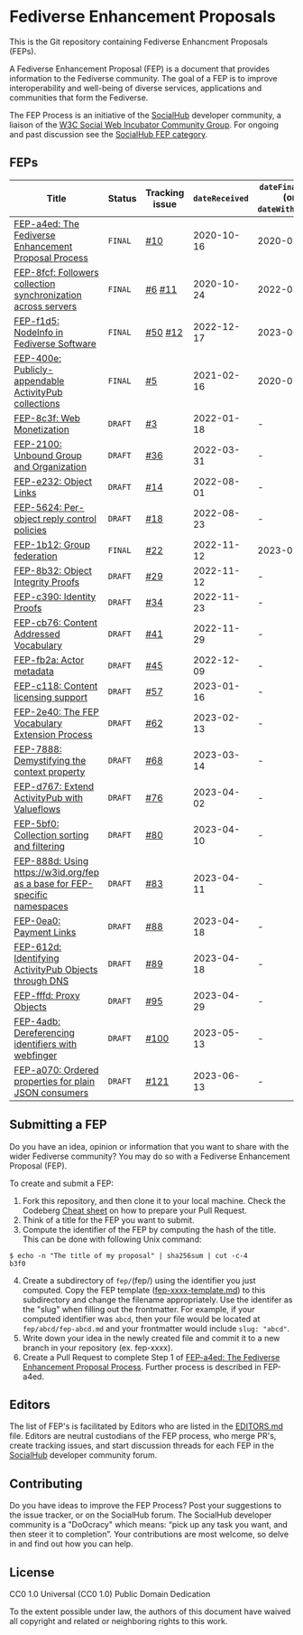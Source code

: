 # Fediverse Enhancement Proposals

This is the Git repository containing Fediverse Enhancment Proposals (FEPs).

A Fediverse Enhancement Proposal (FEP) is a document that provides information to the Fediverse community. The goal of a FEP is to improve interoperability and well-being of diverse services, applications and communities that form the Fediverse.

The FEP Process is an initiative of the [SocialHub](https://socialhub.activitypub.rocks) developer community, a liaison of the [W3C Social Web Incubator Community Group](https://www.w3.org/community/SocialCG/). For ongoing and past discussion see the [SocialHub FEP category](https://socialhub.activitypub.rocks/c/standards/fep/54).

## FEPs

<!-- TODO: This table is not CommonMark (as specified by FEP-a4ed) and requires maintenance. It should be replaced by a dynamically created table. -->

| Title                                                                               | Status  | Tracking issue                                                                              | `dateReceived` | `dateFinalized` (or `dateWithdrawn`) |
| ---                                                                                 | ---     | -----                                                                                       | -------        | ------                               |
| [FEP-a4ed: The Fediverse Enhancement Proposal Process](./fep/a4ed/fep-a4ed.md)          | `FINAL` | [#10](https://git.activitypub.dev/ActivityPubDev/Fediverse-Enhancement-Proposals/issues/10) | 2020-10-16     | 2020-01-18                           |
| [FEP-8fcf: Followers collection synchronization across servers](./fep/8fcf/fep-8fcf.md) | `FINAL` | [#6](https://codeberg.org/fediverse/fep/issues/6) [#11](https://git.activitypub.dev/ActivityPubDev/Fediverse-Enhancement-Proposals/issues/11) | 2020-10-24     | 2022-02-07                                    |
| [FEP-f1d5: NodeInfo in Fediverse Software](./fep/f1d5/fep-f1d5.md)                      | `FINAL` | [#50](https://codeberg.org/fediverse/fep/issues/50) [#12](https://git.activitypub.dev/ActivityPubDev/Fediverse-Enhancement-Proposals/issues/12) | 2022-12-17     | 2023-06-02                                    |
| [FEP-400e: Publicly-appendable ActivityPub collections](./fep/400e/fep-400e.md)         | `FINAL` | [#5](https://codeberg.org/fediverse/fep/issues/5)                                       | 2021-02-16     | 2020-02-04                           |
| [FEP-8c3f: Web Monetization](./fep/8c3f/fep-8c3f.md) | `DRAFT` | [#3](https://codeberg.org/fediverse/fep/issues/3) | 2022-01-18     | -                                    |
| [FEP-2100: Unbound Group and Organization](./fep/2100/fep-2100.md) | `DRAFT` | [#36](https://codeberg.org/fediverse/fep/issues/36) | 2022-03-31 | - |
| [FEP-e232: Object Links](./fep/e232/fep-e232.md) | `DRAFT` | [#14](https://codeberg.org/fediverse/fep/issues/14) | 2022-08-01 | - |
| [FEP-5624: Per-object reply control policies](./fep/5624/fep-5624.md) | `DRAFT` | [#18](https://codeberg.org/fediverse/fep/issues/18) | 2022-08-23 | - |
| [FEP-1b12: Group federation](./fep/1b12/fep-1b12.md) | `FINAL` | [#22](https://codeberg.org/fediverse/fep/issues/22) | 2022-11-12 | 2023-02-09 |
| [FEP-8b32: Object Integrity Proofs](./fep/8b32/fep-8b32.md) | `DRAFT` | [#29](https://codeberg.org/fediverse/fep/issues/29) | 2022-11-12 | - |
| [FEP-c390: Identity Proofs](./fep/c390/fep-c390.md) | `DRAFT` | [#34](https://codeberg.org/fediverse/fep/issues/34) | 2022-11-23 | - |
| [FEP-cb76: Content Addressed Vocabulary](./fep/cb76/fep-cb76.md) | `DRAFT` | [#41](https://codeberg.org/fediverse/fep/issues/41) | 2022-11-29 | - |
| [FEP-fb2a: Actor metadata](./fep/fb2a/fep-fb2a.md) | `DRAFT` | [#45](https://codeberg.org/fediverse/fep/issues/45) | 2022-12-09 | - |
| [FEP-c118: Content licensing support](./fep/c118/fep-c118.md) | `DRAFT` | [#57](https://codeberg.org/fediverse/fep/issues/57) | 2023-01-16 | - |
| [FEP-2e40: The FEP Vocabulary Extension Process](./fep/2e40/fep-2e40.md) | `DRAFT` | [#62](https://codeberg.org/fediverse/fep/issues/62) | 2023-02-13 | - |
| [FEP-7888: Demystifying the context property](./fep/7888/fep-7888.md) | `DRAFT` | [#68](https://codeberg.org/fediverse/fep/issues/68) | 2023-03-14 | - |
| [FEP-d767: Extend ActivityPub with Valueflows](./fep/d767/fep-d767.md) | `DRAFT` | [#76](https://codeberg.org/fediverse/fep/issues/76) | 2023-04-02 | - |
| [FEP-5bf0: Collection sorting and filtering](./fep/5bf0/fep-5bf0.md) | `DRAFT` | [#80](https://codeberg.org/fediverse/fep/issues/80) | 2023-04-10 | - |
| [FEP-888d: Using https://w3id.org/fep as a base for FEP-specific namespaces](./fep/888d/fep-888d.md) | `DRAFT` | [#83](https://codeberg.org/fediverse/fep/issues/83) | 2023-04-11 | - |
| [FEP-0ea0: Payment Links](./fep/0ea0/fep-0ea0.md) | `DRAFT` | [#88](https://codeberg.org/fediverse/fep/issues/88) | 2023-04-18 | - |
| [FEP-612d: Identifying ActivityPub Objects through DNS](./fep/612d/fep-612d.md) | `DRAFT` | [#89](https://codeberg.org/fediverse/fep/issues/89) | 2023-04-18 | - |
| [FEP-fffd: Proxy Objects](./fep/fffd/fep-fffd.md) | `DRAFT` | [#95](https://codeberg.org/fediverse/fep/issues/95) | 2023-04-29 | - |
| [FEP-4adb: Dereferencing identifiers with webfinger](./fep/4adb/fep-4adb.md) | `DRAFT` | [#100](https://codeberg.org/fediverse/fep/issues/100) | 2023-05-13 | - |
| [FEP-a070: Ordered properties for plain JSON consumers](./fep/a070/fep-a070.md) | `DRAFT` | [#121](https://codeberg.org/fediverse/fep/issues/121) | 2023-06-13 | - |

## Submitting a FEP

Do you have an idea, opinion or information that you want to share with the wider Fediverse community? You may do so with a Fediverse Enhancement Proposal (FEP).

To create and submit a FEP:

1. Fork this repository, and then clone it to your local machine. Check the Codeberg [Cheat sheet](https://docs.codeberg.org/collaborating/pull-requests-and-git-flow/#cheat-sheet) on how to prepare your Pull Request.
2. Think of a title for the FEP you want to submit.
3. Compute the identifier of the FEP by computing the hash of the title. This can be done with following Unix command:

```
$ echo -n "The title of my proposal" | sha256sum | cut -c-4
b3f0
```

4. Create a subdirectory of `fep/`(fep/) using the identifier you just computed. Copy the FEP template ([fep-xxxx-template.md](./fep-xxxx-template.md)) to this subdirectory and change the filename appropriately. Use the identifer as the "slug" when filling out the frontmatter. For example, if your computed identifier was `abcd`, then your file would be located at `fep/abcd/fep-abcd.md` and your frontmatter would include `slug: "abcd"`.
5. Write down your idea in the newly created file and commit it to a new branch in your repository (ex. fep-xxxx).
6. Create a Pull Request to complete Step 1 of [FEP-a4ed: The Fediverse Enhancement Proposal Process](./feps/fep-a4ed.md). Further process is described in FEP-a4ed.

## Editors

The list of FEP's is facilitated by Editors who are listed in the [EDITORS.md](EDITORS.md) file. Editors are neutral custodians of the FEP process, who merge PR's, create tracking issues, and start discussion threads for each FEP in the [SocialHub](https://socialhub.activitypub.rocks) developer community forum.

## Contributing

Do you have ideas to improve the FEP Process? Post your suggestions to the issue tracker, or on the SocialHub forum. The SocialHub developer community is a "DoOcracy" which means: “pick up any task you want, and then steer it to completion”. Your contributions are most welcome, so delve in and find out how you can help.

## License

CC0 1.0 Universal (CC0 1.0) Public Domain Dedication

To the extent possible under law, the authors of this document have waived all copyright and related or neighboring rights to this work.
